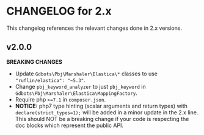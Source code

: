 # CHANGELOG for 2.x
This changelog references the relevant changes done in 2.x versions.


## v2.0.0
__BREAKING CHANGES__

* Update `Gdbots\Pbj\Marshaler\Elastica\*` classes to use `"ruflin/elastica": "~5.3"`.
* Change `pbj_keyword_analyzer` to just `pbj_keyword` in `Gdbots\Pbj\Marshaler\Elastica\MappingFactory`.
* Require php `>=7.1` in `composer.json`.
* __NOTICE:__ php7 type hinting (scalar arguments and return types) with `declare(strict_types=1);`
  will be added in a minor update in the 2.x line. This should NOT be a breaking change if your 
  code is respecting the doc blocks which represent the public API.
